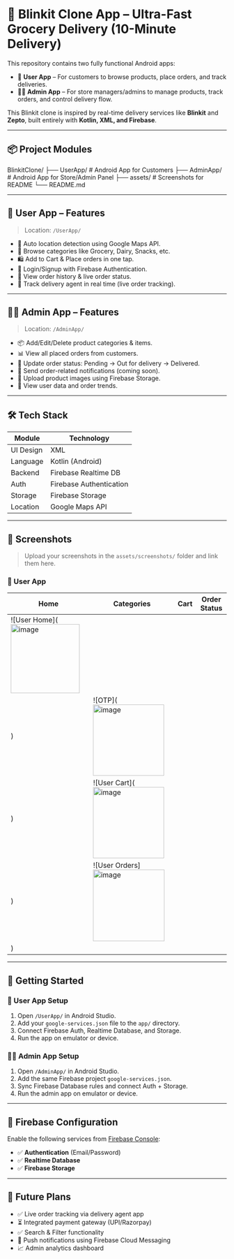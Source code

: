 # 🛒 Blinkit Clone App – Ultra-Fast Grocery Delivery (10-Minute Delivery)

This repository contains two fully functional Android apps:

- 📱 **User App** – For customers to browse products, place orders, and track deliveries.
- 🧑‍💼 **Admin App** – For store managers/admins to manage products, track orders, and control delivery flow.

This Blinkit clone is inspired by real-time delivery services like **Blinkit** and **Zepto**, built entirely with **Kotlin, XML, and Firebase**.

---

## 📦 Project Modules

BlinkitClone/
├── UserApp/ # Android App for Customers
├── AdminApp/ # Android App for Store/Admin Panel
├── assets/ # Screenshots for README
└── README.md


---

## 👤 User App – Features

> Location: `/UserApp/`

- 📍 Auto location detection using Google Maps API.
- 🛒 Browse categories like Grocery, Dairy, Snacks, etc.
- 🛍️ Add to Cart & Place orders in one tap.
- 🔐 Login/Signup with Firebase Authentication.
- 🧾 View order history & live order status.
- 🚚 Track delivery agent in real time (live order tracking).

---

## 🧑‍💼 Admin App – Features

> Location: `/AdminApp/`

- 📦 Add/Edit/Delete product categories & items.
- 📊 View all placed orders from customers.
- 🚚 Update order status: Pending → Out for delivery → Delivered.
- 🔔 Send order-related notifications (coming soon).
- 📁 Upload product images using Firebase Storage.
- 👥 View user data and order trends.

---

## 🛠 Tech Stack

| Module      | Technology             |
|-------------|------------------------|
| UI Design   | XML                    |
| Language    | Kotlin (Android)       |
| Backend     | Firebase Realtime DB   |
| Auth        | Firebase Authentication|
| Storage     | Firebase Storage       |
| Location    | Google Maps API        |

---

## 📸 Screenshots

> Upload your screenshots in the `assets/screenshots/` folder and link them here.

### 📱 User App

| Home | Categories | Cart | Order Status |
|------|------------|------|--------------|
| ![User Home](<img width="158" alt="image" src="https://github.com/user-attachments/assets/78f279e0-ad2b-4e9d-81e0-98e191753e3b" />
) | ![OTP](<img width="163" alt="image" src="https://github.com/user-attachments/assets/87eaeb18-0a9d-485b-9e3d-163b2c56bfdf" />
) | ![User Cart](<img width="163" alt="image" src="https://github.com/user-attachments/assets/e9933400-6a9c-4bff-9e5a-778733c35258" />
) | ![User Orders]<img width="164" alt="image" src="https://github.com/user-attachments/assets/560378f0-96f9-4cd2-9c9d-ddff313c9ac2" />
) |
---

## 🔧 Getting Started

### 📲 User App Setup

1. Open `/UserApp/` in Android Studio.
2. Add your `google-services.json` file to the `app/` directory.
3. Connect Firebase Auth, Realtime Database, and Storage.
4. Run the app on emulator or device.

### 🧑‍💼 Admin App Setup

1. Open `/AdminApp/` in Android Studio.
2. Add the same Firebase project `google-services.json`.
3. Sync Firebase Database rules and connect Auth + Storage.
4. Run the admin app on emulator or device.

---

## 🔐 Firebase Configuration

Enable the following services from [Firebase Console](https://console.firebase.google.com/):

- ✅ **Authentication** (Email/Password)
- ✅ **Realtime Database**
- ✅ **Firebase Storage**

---

## 🚀 Future Plans

- ✅ Live order tracking via delivery agent app
- ⏳ Integrated payment gateway (UPI/Razorpay)
- ✅ Search & Filter functionality
- 🔔 Push notifications using Firebase Cloud Messaging
- 📈 Admin analytics dashboard


